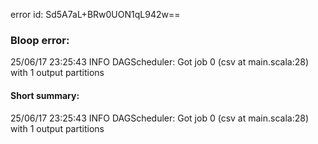 error id: Sd5A7aL+BRw0UON1qL942w==
### Bloop error:

25/06/17 23:25:43 INFO DAGScheduler: Got job 0 (csv at main.scala:28) with 1 output partitions
#### Short summary: 

25/06/17 23:25:43 INFO DAGScheduler: Got job 0 (csv at main.scala:28) with 1 output partitions